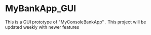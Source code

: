 # MyBankApp_GUI
This is a GUI prototype of "MyConsoleBankApp" . This project will be updated weekly with newer features
